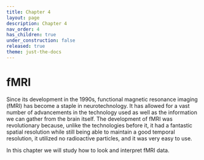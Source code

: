 ```yaml
---
title: Chapter 4
layout: page
description: Chapter 4
nav_order: 4
has_children: true
under_construction: false
released: true
theme: just-the-docs
---
```


<!-- {%- if site.under_construction -%}

<p class="warning" style="color:red">
<b><span style="color: red">This Chapter is under construction. All information may not be accurate or up to date.</span></b>
</p>
{%- endif -%} -->

# fMRI

Since its development in the 1990s, functional magnetic resonance imaging (fMRI) has become a staple in neurotechnology. It has allowed for a vast number of advancements in the technology used as well as the information we can gather from the brain itself. The development of fMRI was revolutionary because, unlike the technologies before it, it had a fantastic spatial resolution while still being able to maintain a good temporal resolution, it utilized no radioactive particles, and it was very easy to use.

In this chapter we will study how to look and interpret fMRI data.
